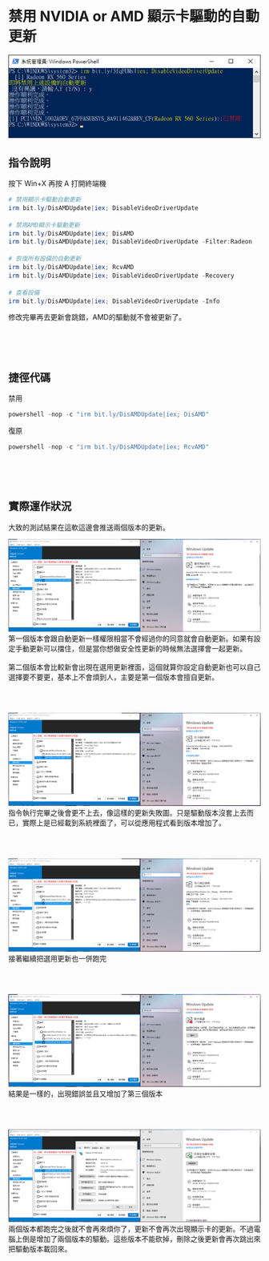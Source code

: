 禁用 NVIDIA or AMD 顯示卡驅動的自動更新
===

![](img/run.png)

## 指令說明

按下 Win+X 再按 A 打開終端機  

```ps1
# 禁用顯示卡驅動自動更新
irm bit.ly/DisAMDUpdate|iex; DisableVideoDriverUpdate

# 禁用AMD顯示卡驅動更新
irm bit.ly/DisAMDUpdate|iex; DisAMD
irm bit.ly/DisAMDUpdate|iex; DisableVideoDriverUpdate -Filter:Radeon

# 恢復所有設備的自動更新
irm bit.ly/DisAMDUpdate|iex; RcvAMD
irm bit.ly/DisAMDUpdate|iex; DisableVideoDriverUpdate -Recovery

# 查看設備
irm bit.ly/DisAMDUpdate|iex; DisableVideoDriverUpdate -Info
```

修改完畢再去更新會跳錯，AMD的驅動就不會被更新了。  



<br><br><br>

## 捷徑代碼

禁用
```ps1
powershell -nop -c "irm bit.ly/DisAMDUpdate|iex; DisAMD"
```

復原
```ps1
powershell -nop -c "irm bit.ly/DisAMDUpdate|iex; RcvAMD"
```



<br><br><br>

## 實際運作狀況
大致的測試結果在這軟這邊會推送兩個版本的更新。  

![](img/update1-1.png)
第一個版本會跟自動更新一樣權限相當不會經過你的同意就會自動更新。如果有設定手動更新可以擋住，但是當你想做安全性更新的時候無法選擇會一起更新。  
<br>
第二個版本會比較新會出現在選用更新裡面，這個就算你設定自動更新也可以自己選擇要不要更，基本上不會煩到人，主要是第一個版本會擅自更新。  

<br><br>

![](img/update1-2.png)
指令執行完畢之後會更不上去，像這樣的更新失敗圖。只是驅動版本沒套上去而已，實際上是已經載到系統裡面了，可以從應用程式看到版本增加了。  

<br><br>

![](img/update2-1.png)
接著繼續把選用更新也一併跑完  

<br><br>

![](img/update2-2.png)
結果是一樣的，出現錯誤並且又增加了第三個版本  

<br><br>

![](img/update3.png)
兩個版本都跑完之後就不會再來煩你了，更新不會再次出現顯示卡的更新。不過電腦上倒是增加了兩個版本的驅動。這些版本不能砍掉，刪除之後更新會再次跳出來把驅動版本載回來。  